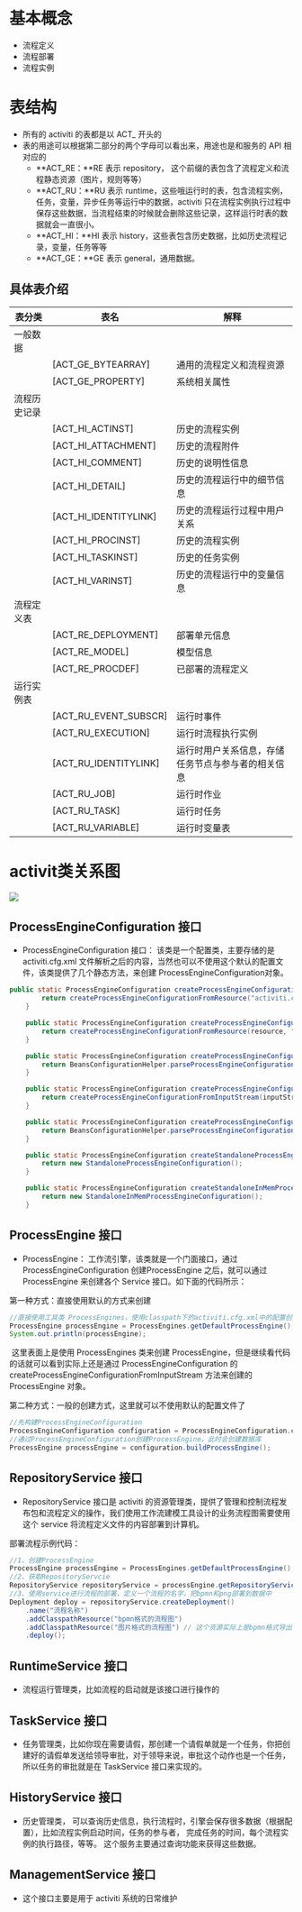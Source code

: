 # 基本概念

* 流程定义
* 流程部署
* 流程实例





# 表结构

* 所有的 activiti 的表都是以 ACT_ 开头的
* 表的用途可以根据第二部分的两个字母可以看出来，用途也是和服务的 API 相对应的
  * **ACT_RE：**RE 表示 repository， 这个前缀的表包含了流程定义和流程静态资源（图片，规则等等）
  * **ACT_RU：**RU 表示 runtime，这些哦运行时的表，包含流程实例，任务，变量，异步任务等运行中的数据，activiti 只在流程实例执行过程中保存这些数据，当流程结束的时候就会删除这些记录，这样运行时表的数据就会一直很小。
  * **ACT_HI：**HI 表示 history，这些表包含历史数据，比如历史流程记录，变量，任务等等
  * **ACT_GE：**GE 表示 general，通用数据。

## 具体表介绍

| **表分类**   | **表名**              | **解释**                                           |
| ------------ | --------------------- | -------------------------------------------------- |
| 一般数据     |                       |                                                    |
|              | [ACT_GE_BYTEARRAY]    | 通用的流程定义和流程资源                           |
|              | [ACT_GE_PROPERTY]     | 系统相关属性                                       |
| 流程历史记录 |                       |                                                    |
|              | [ACT_HI_ACTINST]      | 历史的流程实例                                     |
|              | [ACT_HI_ATTACHMENT]   | 历史的流程附件                                     |
|              | [ACT_HI_COMMENT]      | 历史的说明性信息                                   |
|              | [ACT_HI_DETAIL]       | 历史的流程运行中的细节信息                         |
|              | [ACT_HI_IDENTITYLINK] | 历史的流程运行过程中用户关系                       |
|              | [ACT_HI_PROCINST]     | 历史的流程实例                                     |
|              | [ACT_HI_TASKINST]     | 历史的任务实例                                     |
|              | [ACT_HI_VARINST]      | 历史的流程运行中的变量信息                         |
| 流程定义表   |                       |                                                    |
|              | [ACT_RE_DEPLOYMENT]   | 部署单元信息                                       |
|              | [ACT_RE_MODEL]        | 模型信息                                           |
|              | [ACT_RE_PROCDEF]      | 已部署的流程定义                                   |
| 运行实例表   |                       |                                                    |
|              | [ACT_RU_EVENT_SUBSCR] | 运行时事件                                         |
|              | [ACT_RU_EXECUTION]    | 运行时流程执行实例                                 |
|              | [ACT_RU_IDENTITYLINK] | 运行时用户关系信息，存储任务节点与参与者的相关信息 |
|              | [ACT_RU_JOB]          | 运行时作业                                         |
|              | [ACT_RU_TASK]         | 运行时任务                                         |
|              | [ACT_RU_VARIABLE]     | 运行时变量表                                       |



# activit类关系图

![](https://gitee.com/GWei11/picture/raw/master/20210414213254.png)

## ProcessEngineConfiguration  接口

* ProcessEngineConfiguration 接口： 该类是一个配置类，主要存储的是 activiti.cfg.xml 文件解析之后的内容，当然也可以不使用这个默认的配置文件，该类提供了几个静态方法，来创建 ProcessEngineConfiguration对象。

```java
public static ProcessEngineConfiguration createProcessEngineConfigurationFromResourceDefault() {
        return createProcessEngineConfigurationFromResource("activiti.cfg.xml", "processEngineConfiguration");
    }

    public static ProcessEngineConfiguration createProcessEngineConfigurationFromResource(String resource) {
        return createProcessEngineConfigurationFromResource(resource, "processEngineConfiguration");
    }

    public static ProcessEngineConfiguration createProcessEngineConfigurationFromResource(String resource, String beanName) {
        return BeansConfigurationHelper.parseProcessEngineConfigurationFromResource(resource, beanName);
    }

    public static ProcessEngineConfiguration createProcessEngineConfigurationFromInputStream(InputStream inputStream) {
        return createProcessEngineConfigurationFromInputStream(inputStream, "processEngineConfiguration");
    }

    public static ProcessEngineConfiguration createProcessEngineConfigurationFromInputStream(InputStream inputStream, String beanName) {
        return BeansConfigurationHelper.parseProcessEngineConfigurationFromInputStream(inputStream, beanName);
    }

    public static ProcessEngineConfiguration createStandaloneProcessEngineConfiguration() {
        return new StandaloneProcessEngineConfiguration();
    }

    public static ProcessEngineConfiguration createStandaloneInMemProcessEngineConfiguration() {
        return new StandaloneInMemProcessEngineConfiguration();
    }
```

## ProcessEngine 接口

* ProcessEngine： 工作流引擎，该类就是一个门面接口，通过 ProcessEngineConfiguration 创建ProcessEngine 之后，就可以通过 ProcessEngine 来创建各个 Service 接口。如下面的代码所示：

第一种方式：直接使用默认的方式来创建

```java
//直接使用工具类 ProcessEngines，使用classpath下的activiti.cfg.xml中的配置创建processEngine
ProcessEngine processEngine = ProcessEngines.getDefaultProcessEngine();
System.out.println(processEngine);
```

​	这里表面上是使用 ProcessEngines 类来创建 ProcessEngine，但是继续看代码的话就可以看到实际上还是通过 ProcessEngineConfiguration 的 createProcessEngineConfigurationFromInputStream 方法来创建的 ProcessEngine 对象。

第二种方式：一般的创建方式，这里就可以不使用默认的配置文件了

```java
//先构建ProcessEngineConfiguration
ProcessEngineConfiguration configuration = ProcessEngineConfiguration.createProcessEngineConfigurationFromResource("activiti.cfg.xml");
//通过ProcessEngineConfiguration创建ProcessEngine，此时会创建数据库
ProcessEngine processEngine = configuration.buildProcessEngine();
```



## RepositoryService 接口

* RepositoryService 接口是 activiti 的资源管理类，提供了管理和控制流程发布包和流程定义的操作，我们使用工作流建模工具设计的业务流程图需要使用这个 service 将流程定义文件的内容部署到计算机。

部署流程示例代码：

```java
//1、创建ProcessEngine
ProcessEngine processEngine = ProcessEngines.getDefaultProcessEngine();
//2、获取RepositoryServcie
RepositoryService repositoryService = processEngine.getRepositoryService();
//3、使用service进行流程的部署，定义一个流程的名字，把bpmn和png部署到数据中
Deployment deploy = repositoryService.createDeployment()
    .name("流程名称")
    .addClasspathResource("bpmn格式的流程图")
    .addClasspathResource("图片格式的流程图") // 这个资源实际上是bpmn格式导出的，主要是为了便于查看流程
    .deploy();
```



## RuntimeService 接口

* 流程运行管理类，比如流程的启动就是该接口进行操作的



## TaskService 接口

* 任务管理类，比如你现在需要请假，那创建一个请假单就是一个任务，你把创建好的请假单发送给领导审批，对于领导来说，审批这个动作也是一个任务，所以任务的审批就是在 TaskService 接口来实现的。



## HistoryService 接口

* 历史管理类， 可以查询历史信息，执行流程时，引擎会保存很多数据（根据配置），比如流程实例启动时间，任务的参与者， 完成任务的时间，每个流程实例的执行路径，等等。 这个服务主要通过查询功能来获得这些数据。

## ManagementService 接口

* 这个接口主要是用于 activiti 系统的日常维护

